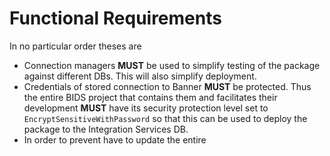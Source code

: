 # Functional Requirements

In no particular order theses are
- Connection managers **MUST** be used to simplify testing of the package against different DBs. This will also simplify deployment.
- Credentials of stored connection to Banner **MUST** be protected. Thus the entire BIDS project that contains them and facilitates their development **MUST** have its security protection level set to `EncryptSensitiveWithPassword` so that this can be used to deploy the package to the Integration Services DB.
- In order to prevent have to update the entire 